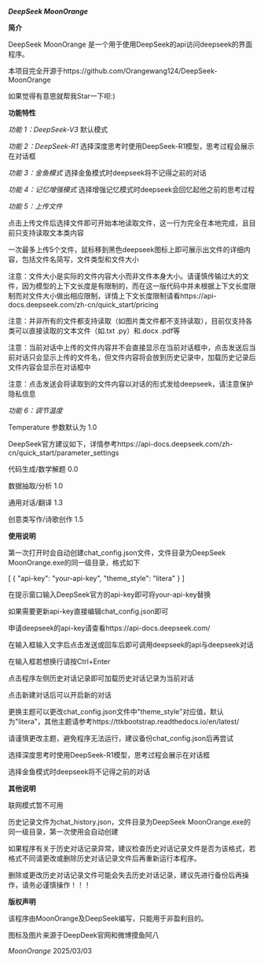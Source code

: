***DeepSeek MoonOrange***

**简介**

DeepSeek MoonOrange 是一个用于使用DeepSeek的api访问deepseek的界面程序。

本项目完全开源于https://github.com/Orangewang124/DeepSeek-MoonOrange

如果觉得有意思就帮我Star一下呗:)

**功能特性**

*功能 1：DeepSeek-V3* 默认模式

*功能 2：DeepSeek-R1* 选择深度思考时使用DeepSeek-R1模型，思考过程会展示在对话框

*功能 3：金鱼模式* 选择金鱼模式时deepseek将不记得之前的对话

*功能 4：记忆增强模式* 选择增强记忆模式时deepseek会回忆起他之前的思考过程

*功能 5：上传文件*

点击上传文件后选择文件即可开始本地读取文件，这一行为完全在本地完成，且目前只支持读取文本类内容

一次最多上传5个文件，鼠标移到黑色deepseek图标上即可展示出文件的详细内容，包括文件名简写，文件类型和文件大小

注意：文件大小是实际的文件内容大小而非文件本身大小。请谨慎传输过大的文件，因为模型的上下文长度是有限制的，而在这一版代码中并未根据上下文长度限制而对文件大小做出相应限制，详情上下文长度限制请看https://api-docs.deepseek.com/zh-cn/quick_start/pricing

注意：并非所有的文件都支持读取（如图片类文件都不支持读取），目前仅支持各类可以直接读取的文本文件（如.txt .py）和.docx .pdf等

注意：当前对话中上传的文件内容并不会直接显示在当前对话框中，点击发送后当前对话只会显示上传的文件名，但文件内容将会放到历史记录中，加载历史记录后文件内容会显示在对话框中

注意：点击发送会将读取到的文件内容以对话的形式发给deepseek，请注意保护隐私信息


*功能 6：调节温度*

Temperature 参数默认为 1.0

DeepSeek官方建议如下，详情参考https://api-docs.deepseek.com/zh-cn/quick_start/parameter_settings

代码生成/数学解题 0.0

数据抽取/分析 1.0

通用对话/翻译 1.3

创意类写作/诗歌创作	1.5

**使用说明**

第一次打开时会自动创建chat_config.json文件，文件目录为DeepSeek MoonOrange.exe的同一级目录，格式如下

[
    {
        "api-key": "your-api-key",
        "theme_style": "litera"
    }
]

在提示窗口输入DeepSeek官方的api-key即可将your-api-key替换

如果需要更新api-key直接编辑chat_config.json即可

申请deepseek的api-key请查看https://api-docs.deepseek.com/

在输入框输入文字后点击发送或回车后即可调用deepseek的api与deepseek对话

在输入框若想换行请按Ctrl+Enter

点击程序左侧历史对话记录即可加载历史对话记录为当前对话

点击新建对话后可以开启新的对话

更换主题可以更改chat_config.json文件中"theme_style"对应值，默认为"litera"，其他主题请参考https://ttkbootstrap.readthedocs.io/en/latest/

请谨慎更改主题，避免程序无法运行，建议备份chat_config.json后再尝试

选择深度思考时使用DeepSeek-R1模型，思考过程会展示在对话框

选择金鱼模式时deepseek将不记得之前的对话

**其他说明**

联网模式暂不可用

历史记录文件为chat_history.json，文件目录为DeepSeek MoonOrange.exe的同一级目录，第一次使用会自动创建

如果程序有关于历史对话记录异常，建议检查历史对话记录文件是否为该格式，若格式不同请更改或删除历史对话记录文件后再重新运行本程序。

删除或更改历史对话记录文件可能会失去历史对话记录，建议先进行备份后再操作，请务必谨慎操作！！！

**版权声明**

该程序由MoonOrange及DeepSeek编写，只能用于非盈利目的。

图标及图片来源于DeepDeek官网和微博摸鱼阿八

*MoonOrange* 2025/03/03
